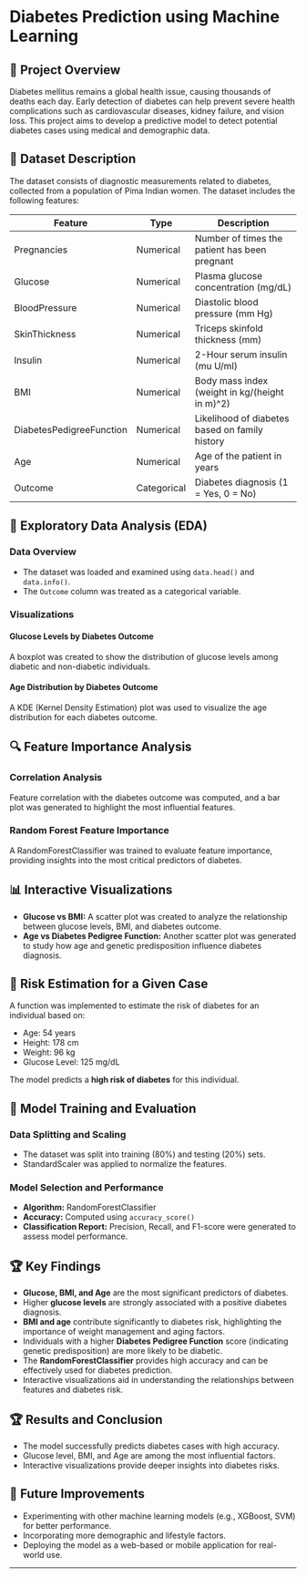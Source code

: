 # Diabetes Prediction using Machine Learning

## 📖 Project Overview

Diabetes mellitus remains a global health issue, causing thousands of deaths each day. Early detection of diabetes can help prevent severe health complications such as cardiovascular diseases, kidney failure, and vision loss. This project aims to develop a predictive model to detect potential diabetes cases using medical and demographic data.

## 💾 Dataset Description

The dataset consists of diagnostic measurements related to diabetes, collected from a population of Pima Indian women. The dataset includes the following features:

| Feature                  | Type        | Description                                    |
| ------------------------ | ----------- | ---------------------------------------------- |
| Pregnancies              | Numerical   | Number of times the patient has been pregnant  |
| Glucose                  | Numerical   | Plasma glucose concentration (mg/dL)           |
| BloodPressure            | Numerical   | Diastolic blood pressure (mm Hg)               |
| SkinThickness            | Numerical   | Triceps skinfold thickness (mm)                |
| Insulin                  | Numerical   | 2-Hour serum insulin (mu U/ml)                 |
| BMI                      | Numerical   | Body mass index (weight in kg/(height in m)^2) |
| DiabetesPedigreeFunction | Numerical   | Likelihood of diabetes based on family history |
| Age                      | Numerical   | Age of the patient in years                    |
| Outcome                  | Categorical | Diabetes diagnosis (1 = Yes, 0 = No)           |

## 🧐 Exploratory Data Analysis (EDA)

### Data Overview

- The dataset was loaded and examined using `data.head()` and `data.info()`.
- The `Outcome` column was treated as a categorical variable.

### Visualizations

#### Glucose Levels by Diabetes Outcome

A boxplot was created to show the distribution of glucose levels among diabetic and non-diabetic individuals.


#### Age Distribution by Diabetes Outcome

A KDE (Kernel Density Estimation) plot was used to visualize the age distribution for each diabetes outcome.

## 🔍 Feature Importance Analysis

### Correlation Analysis

Feature correlation with the diabetes outcome was computed, and a bar plot was generated to highlight the most influential features.

### Random Forest Feature Importance

A RandomForestClassifier was trained to evaluate feature importance, providing insights into the most critical predictors of diabetes.

## 📊 Interactive Visualizations

- **Glucose vs BMI:** A scatter plot was created to analyze the relationship between glucose levels, BMI, and diabetes outcome.
- **Age vs Diabetes Pedigree Function:** Another scatter plot was generated to study how age and genetic predisposition influence diabetes diagnosis.

## 🔮 Risk Estimation for a Given Case

A function was implemented to estimate the risk of diabetes for an individual based on:

- Age: 54 years
- Height: 178 cm
- Weight: 96 kg
- Glucose Level: 125 mg/dL

The model predicts a **high risk of diabetes** for this individual.

## 🤖 Model Training and Evaluation

### Data Splitting and Scaling

- The dataset was split into training (80%) and testing (20%) sets.
- StandardScaler was applied to normalize the features.

### Model Selection and Performance

- **Algorithm:** RandomForestClassifier
- **Accuracy:** Computed using `accuracy_score()`
- **Classification Report:** Precision, Recall, and F1-score were generated to assess model performance.

## 🏆 Key Findings

- **Glucose, BMI, and Age** are the most significant predictors of diabetes.
- Higher **glucose levels** are strongly associated with a positive diabetes diagnosis.
- **BMI and age** contribute significantly to diabetes risk, highlighting the importance of weight management and aging factors.
- Individuals with a higher **Diabetes Pedigree Function** score (indicating genetic predisposition) are more likely to be diabetic.
- The **RandomForestClassifier** provides high accuracy and can be effectively used for diabetes prediction.
- Interactive visualizations aid in understanding the relationships between features and diabetes risk.

## 🏆 Results and Conclusion

- The model successfully predicts diabetes cases with high accuracy.
- Glucose level, BMI, and Age are among the most influential factors.
- Interactive visualizations provide deeper insights into diabetes risks.

## 🚀 Future Improvements

- Experimenting with other machine learning models (e.g., XGBoost, SVM) for better performance.
- Incorporating more demographic and lifestyle factors.
- Deploying the model as a web-based or mobile application for real-world use.

---
